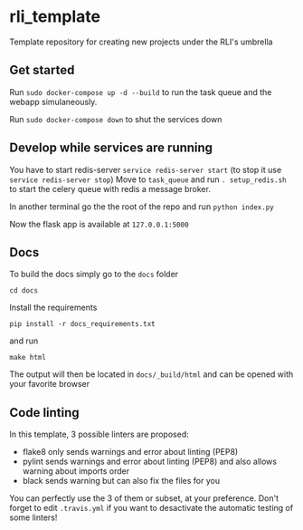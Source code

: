 # rli_template
Template repository for creating new projects under the RLI's umbrella

## Get started

Run `sudo docker-compose up -d --build` to run the task queue and the webapp simulaneously.

Run `sudo docker-compose down` to shut the services down

## Develop while services are running

You have to start redis-server
`service redis-server start`
(to stop it use `service redis-server stop`)
Move to `task_queue` and run `. setup_redis.sh` to start the celery queue with redis a message
 broker.

In another terminal go the the root of the repo and run `python index.py`

Now the flask app is available at `127.0.0.1:5000`


## Docs

To build the docs simply go to the `docs` folder

    cd docs

Install the requirements

    pip install -r docs_requirements.txt

and run

    make html

The output will then be located in `docs/_build/html` and can be opened with your favorite browser

## Code linting

In this template, 3 possible linters are proposed:
- flake8 only sends warnings and error about linting (PEP8)
- pylint sends warnings and error about linting (PEP8) and also allows warning about imports order
- black sends warning but can also fix the files for you

You can perfectly use the 3 of them or subset, at your preference. Don't forget to edit `.travis.yml` if you want to desactivate the automatic testing of some linters!
